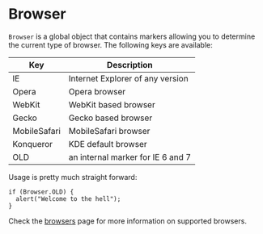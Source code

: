 # Browser

`Browser` is a global object that contains markers allowing you to determine
the current type of browser. The following keys are available:

Key           | Description                         |
--------------|-------------------------------------|
IE            | Internet Explorer of any version    |
Opera         | Opera browser                       |
WebKit        | WebKit based browser                |
Gecko         | Gecko based browser                 |
MobileSafari  | MobileSafari browser                |
Konqueror     | KDE default browser                 |
OLD           | an internal marker for IE 6 and 7   |

Usage is pretty much straight forward:

    if (Browser.OLD) {
      alert("Welcome to the hell");
    }

Check the [browsers](/browsers) page for more information on supported browsers.
